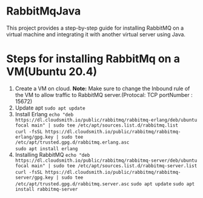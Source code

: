 # RabbitMqJava

This project provides a step-by-step guide for installing RabbitMQ on a virtual machine and integrating it with another virtual server using Java.

# Steps for installing RabbitMq on a VM(Ubuntu 20.4)
1. Create a VM on cloud. 
**Note:** Make sure to change the Inbound rule of the VM to allow traffic to RabbitMQ server.(Protocal: TCP portNumber : 15672)
2. Update apt
`sudo apt update`
3. Install Erlang
`echo "deb https://dl.cloudsmith.io/public/rabbitmq/rabbitmq-erlang/deb/ubuntu focal main" | sudo tee /etc/apt/sources.list.d/rabbitmq.list` </br>
`curl -fsSL https://dl.cloudsmith.io/public/rabbitmq/rabbitmq-erlang/gpg.key | sudo tee /etc/apt/trusted.gpg.d/rabbitmq.erlang.asc`</br>
`sudo apt install erlang`</br>
4. Installing RabbitMQ
`echo "deb https://dl.cloudsmith.io/public/rabbitmq/rabbitmq-server/deb/ubuntu focal main" | sudo tee /etc/apt/sources.list.d/rabbitmq-server.list`
`curl -fsSL https://dl.cloudsmith.io/public/rabbitmq/rabbitmq-server/gpg.key | sudo tee /etc/apt/trusted.gpg.d/rabbitmq.server.asc`
`sudo apt update`
`sudo apt install rabbitmq-server`

